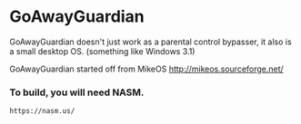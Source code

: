 # GoAwayGuardian

GoAwayGuardian doesn't just work as a parental control bypasser, it also is a small desktop OS.
(something like Windows 3.1)

GoAwayGuardian started off from MikeOS
http://mikeos.sourceforge.net/



### To build, you will need NASM.
```https://nasm.us/```
